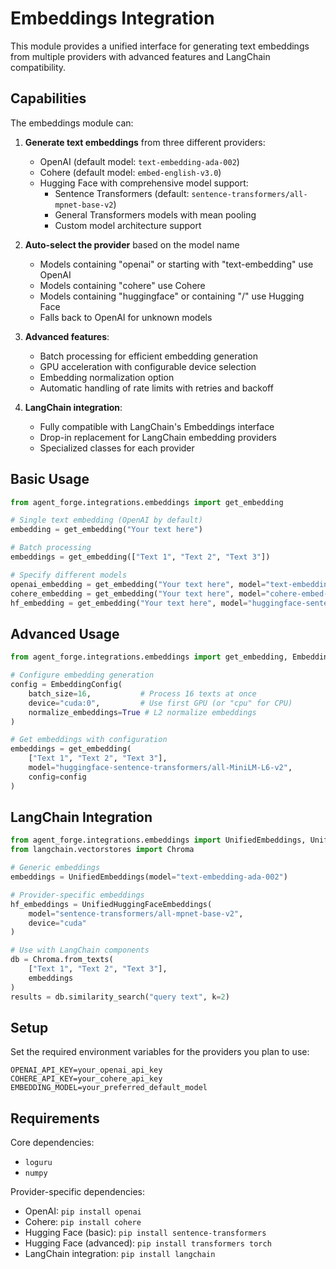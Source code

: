 # Embeddings Integration

This module provides a unified interface for generating text embeddings from multiple providers with advanced features and LangChain compatibility.

## Capabilities

The embeddings module can:

1. **Generate text embeddings** from three different providers:
   - OpenAI (default model: `text-embedding-ada-002`)
   - Cohere (default model: `embed-english-v3.0`) 
   - Hugging Face with comprehensive model support:
     - Sentence Transformers (default: `sentence-transformers/all-mpnet-base-v2`)
     - General Transformers models with mean pooling
     - Custom model architecture support

2. **Auto-select the provider** based on the model name
   - Models containing "openai" or starting with "text-embedding" use OpenAI
   - Models containing "cohere" use Cohere
   - Models containing "huggingface" or containing "/" use Hugging Face
   - Falls back to OpenAI for unknown models

3. **Advanced features**:
   - Batch processing for efficient embedding generation
   - GPU acceleration with configurable device selection
   - Embedding normalization option
   - Automatic handling of rate limits with retries and backoff

4. **LangChain integration**:
   - Fully compatible with LangChain's Embeddings interface
   - Drop-in replacement for LangChain embedding providers
   - Specialized classes for each provider

## Basic Usage

```python
from agent_forge.integrations.embeddings import get_embedding

# Single text embedding (OpenAI by default)
embedding = get_embedding("Your text here")

# Batch processing
embeddings = get_embedding(["Text 1", "Text 2", "Text 3"])

# Specify different models
openai_embedding = get_embedding("Your text here", model="text-embedding-ada-002")
cohere_embedding = get_embedding("Your text here", model="cohere-embed-english-v3.0")
hf_embedding = get_embedding("Your text here", model="huggingface-sentence-transformers/all-mpnet-base-v2")
```

## Advanced Usage

```python
from agent_forge.integrations.embeddings import get_embedding, EmbeddingConfig

# Configure embedding generation
config = EmbeddingConfig(
    batch_size=16,           # Process 16 texts at once
    device="cuda:0",         # Use first GPU (or "cpu" for CPU)
    normalize_embeddings=True # L2 normalize embeddings
)

# Get embeddings with configuration
embeddings = get_embedding(
    ["Text 1", "Text 2", "Text 3"],
    model="huggingface-sentence-transformers/all-MiniLM-L6-v2",
    config=config
)
```

## LangChain Integration

```python
from agent_forge.integrations.embeddings import UnifiedEmbeddings, UnifiedHuggingFaceEmbeddings
from langchain.vectorstores import Chroma

# Generic embeddings
embeddings = UnifiedEmbeddings(model="text-embedding-ada-002")

# Provider-specific embeddings
hf_embeddings = UnifiedHuggingFaceEmbeddings(
    model="sentence-transformers/all-mpnet-base-v2",
    device="cuda"
)

# Use with LangChain components
db = Chroma.from_texts(
    ["Text 1", "Text 2", "Text 3"],
    embeddings
)
results = db.similarity_search("query text", k=2)
```

## Setup

Set the required environment variables for the providers you plan to use:

```
OPENAI_API_KEY=your_openai_api_key
COHERE_API_KEY=your_cohere_api_key
EMBEDDING_MODEL=your_preferred_default_model
```

## Requirements

Core dependencies:
- `loguru`
- `numpy`

Provider-specific dependencies:
- OpenAI: `pip install openai`
- Cohere: `pip install cohere`
- Hugging Face (basic): `pip install sentence-transformers`
- Hugging Face (advanced): `pip install transformers torch`
- LangChain integration: `pip install langchain`














